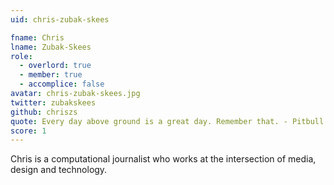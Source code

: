 ```yaml
---
uid: chris-zubak-skees

fname: Chris
lname: Zubak-Skees
role:
  - overlord: true
  - member: true
  - accomplice: false
avatar: chris-zubak-skees.jpg
twitter: zubakskees
github: chriszs
quote: Every day above ground is a great day. Remember that. - Pitbull
score: 1
---
```


Chris is a computational journalist who works at the intersection of media, design and technology.
